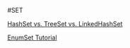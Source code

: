#SET

[HashSet vs. TreeSet vs. LinkedHashSet](https://www.programcreek.com/2013/03/hashset-vs-treeset-vs-linkedhashset/)

[EnumSet Tutorial](https://javarevisited.blogspot.com/2014/03/how-to-use-enumset-in-java-with-example.html)